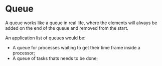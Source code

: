 # Queue
A queue works like a queue in real life, where the elements will always be added on the end of the queue and removed from the start.

An application list of queues would be:
 - A queue for processes waiting to get their time frame inside a processor;
 - A queue of tasks thats needs to be done;